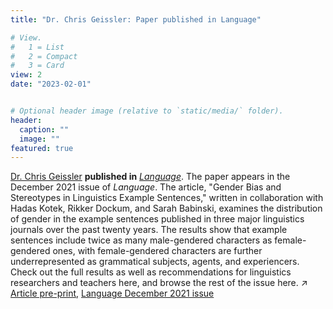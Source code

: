 ```yaml
---
title: "Dr. Chris Geissler: Paper published in Language"

# View.
#   1 = List
#   2 = Compact
#   3 = Card
view: 2
date: "2023-02-01"


# Optional header image (relative to `static/media/` folder).
header:
  caption: ""
  image: ""
featured: true
---
```

[Dr. Chris Geissler](https://slam.phil.hhu.de/authors/chris/) **published in** [*Language*](https://muse.jhu.edu/issue/47002). The paper appears in the December 2021 issue of *Language*. The article, "Gender Bias and Stereotypes in Linguistics Example Sentences," written in collaboration with Hadas Kotek, Rikker Dockum, and Sarah Babinski, examines the distribution of gender in the example sentences published in three major linguistics journals over the past twenty years. The results show that example sentences include twice as many male-gendered characters as female-gendered ones, with female-gendered characters are further underrepresented as grammatical subjects, agents, and experiencers.
Check out the full results as well as recommendations for linguistics researchers and teachers here, and browse the rest of the issue here.
:arrow_upper_right: [Article pre-print](https://campuspress.yale.edu/geissler/files/2020/08/Gender_Representation_manuscript.pdf), [Language December 2021 issue](https://muse.jhu.edu/issue/47002)